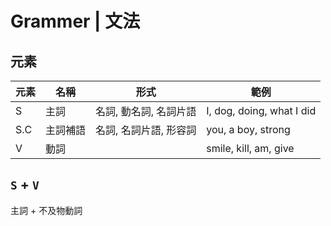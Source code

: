 # Grammer | 文法

## 元素

元素 | 名稱     | 形式                  | 範例
---- | ------- | --------------------  | ---
S    | 主詞     | 名詞, 動名詞, 名詞片語 | I, dog, doing, what I did
S.C  | 主詞補語 | 名詞, 名詞片語, 形容詞 | you, a boy, strong
V    | 動詞     |                      | smile, kill, am, give

## `S` + `V`

主詞 + 不及物動詞
